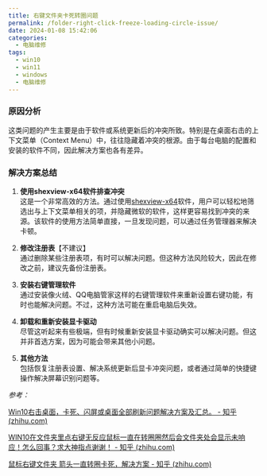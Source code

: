 ```yaml
---
title: 右键文件夹卡死转圈问题
permalink: /folder-right-click-freeze-loading-circle-issue/
date: 2024-01-08 15:42:06
categories: 
  - 电脑维修
tags: 
  - win10
  - win11
  - windows
  - 电脑维修
---
```


### 原因分析

<!--more-->
这类问题的产生主要是由于软件或系统更新后的冲突所致。特别是在桌面右击的上下文菜单（Context Menu）中，往往隐藏着冲突的根源。由于每台电脑的配置和安装的软件不同，因此解决方案也各有差异。

### 解决方案总结

1. **使用shexview-x64软件排查冲突**  
    这是一个非常高效的方法。通过使用[shexview-x64](https://www.nirsoft.net/utils/shexview.html)软件，用户可以轻松地筛选出与上下文菜单相关的项，并隐藏微软的软件，这样更容易找到冲突的来源。该软件的使用方法简单直接，一旦发现问题，可以通过任务管理器来解决卡顿。

3. **修改注册表**【不建议】  
    通过删除某些注册表项，有时可以解决问题。但这种方法风险较大，因此在修改之前，建议先备份注册表。

5. **安装右键管理软件**  
    通过安装像火绒、QQ电脑管家这样的右键管理软件来重新设置右键功能，有时也能解决问题。不过，这种方法可能在重启电脑后失效。

7. **卸载和重新安装显卡驱动**  
    尽管这听起来有些极端，但有时候重新安装显卡驱动确实可以解决问题。但这并非首选方案，因为可能会带来其他小问题。

9. **其他方法**  
    包括恢复注册表设置、解决系统更新后显卡冲突问题，或者通过简单的快捷键操作解决屏幕识别问题等。

_参考：_

[Win10右击桌面，卡死、闪屏或桌面全部刷新问题解决方案及汇总。 - 知乎 (zhihu.com)](https://zhuanlan.zhihu.com/p/622948064)

[WIN10在文件夹里点右键无反应鼠标一直在转圈圈然后会文件夹处会显示未响应！怎么回事？求大神指点谢谢！ - 知乎 (zhihu.com)](https://www.zhihu.com/question/41279815)

[鼠标右键文件夹 箭头一直转圈卡死，解决方案 - 知乎 (zhihu.com)](https://zhuanlan.zhihu.com/p/407158261)
